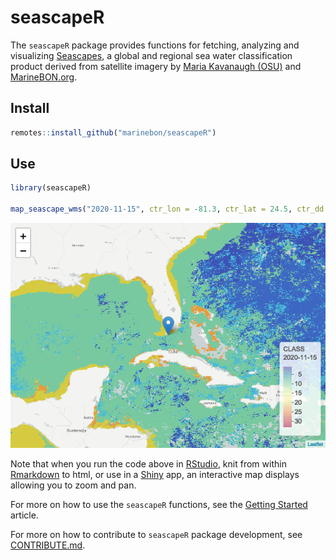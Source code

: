 
<!-- README.md is generated from README.Rmd. Please edit that file -->

<!-- README.md is generated from README.Rmd. Please edit that file -->

# seascapeR

<!--
# seascapeR <a href='https://pkg.mitchelloharawild.com/icon'><img src='man/figures/logo.svg' align="right" height="139" /></a>

[![R build status](https://github.com/mitchelloharawild/icon/workflows/R-CMD-check/badge.svg)](https://github.com/mitchelloharawild/icon/actions?workflow=R-CMD-check)
[![Coverage status](https://codecov.io/gh/mitchelloharawild/icon/branch/master/graph/badge.svg)](https://codecov.io/gh/mitchelloharawild/icon?branch=master)
[![lifecycle](https://img.shields.io/badge/lifecycle-experimental-orange.svg)](https://www.tidyverse.org/lifecycle/#experimental)
[![CRAN_Status_Badge](http://www.r-pkg.org/badges/version/icon)](https://cran.r-project.org/package=icon)
-->

<!-- [![Downloads](http://cranlogs.r-pkg.org/badges/icon?color=brightgreen)](https://cran.r-project.org/package=icon) -->

The `seascapeR` package provides functions for fetching, analyzing and
visualizing
[Seascapes](https://coastwatch.noaa.gov/cw/satellite-data-products/multi-parameter-models/seascape-pelagic-habitat-classification.html),
a global and regional sea water classification product derived from
satellite imagery by [Maria Kavanaugh
(OSU)](https://ceoas.oregonstate.edu/people/maria-kavanaugh) and
[MarineBON.org](https://marinebon.org).

## Install

``` r
remotes::install_github("marinebon/seascapeR")
```

## Use

``` r
library(seascapeR)

map_seascape_wms("2020-11-15", ctr_lon = -81.3, ctr_lat = 24.5, ctr_dd = 10)
```

![](man/figures/README-map_seascape_wms-1.png)<!-- -->

Note that when you run the code above in
[RStudio](https://rstudio.com/products/rstudio/download/), knit from
within [Rmarkdown](https://rmarkdown.rstudio.com/) to html, or use in a
[Shiny](https://shiny.rstudio.com/) app, an interactive map displays
allowing you to zoom and pan.

For more on how to use the `seascapeR` functions, see the [Getting
Started](articles/seascapeR.html) article.

For more on how to contribute to `seascapeR` package development, see
[CONTRIBUTE.md](https://github.com/marinebon/seascapeR/blob/main/CONTRIBUTE.md).
